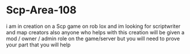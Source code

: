 # Scp-Area-108
i am in creation on a Scp game on rob lox and im looking for scriptwriter and map creators 
also anyone who helps with this creation will be given a mod / owner / admin role on the game/server but you will need to prove your part that you will help
